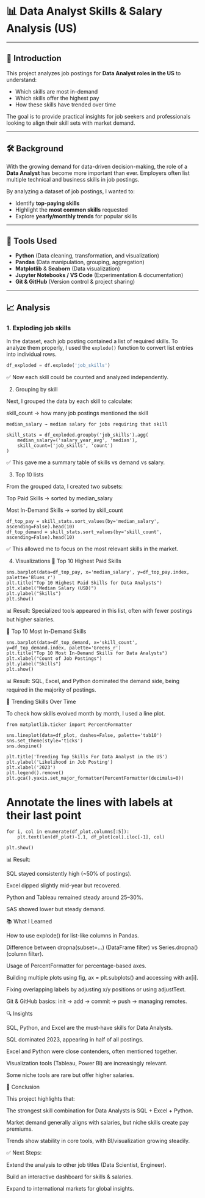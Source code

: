 # 📊 Data Analyst Skills & Salary Analysis (US)

---

## 📘 Introduction
This project analyzes job postings for **Data Analyst roles in the US** to understand:
- Which skills are most in-demand  
- Which skills offer the highest pay  
- How these skills have trended over time  

The goal is to provide practical insights for job seekers and professionals looking to align their skill sets with market demand.

---

## 🛠 Background
With the growing demand for data-driven decision-making, the role of a **Data Analyst** has become more important than ever. Employers often list multiple technical and business skills in job postings.  

By analyzing a dataset of job postings, I wanted to:
- Identify **top-paying skills**  
- Highlight the **most common skills** requested  
- Explore **yearly/monthly trends** for popular skills  

---

## 🧰 Tools Used
- **Python** (Data cleaning, transformation, and visualization)  
- **Pandas** (Data manipulation, grouping, aggregation)  
- **Matplotlib** & **Seaborn** (Data visualization)  
- **Jupyter Notebooks / VS Code** (Experimentation & documentation)  
- **Git & GitHub** (Version control & project sharing)  

---

## 📈 Analysis

### 1. Exploding job skills  
In the dataset, each job posting contained a list of required skills. To analyze them properly, I used the `explode()` function to convert list entries into individual rows.  

```python
df_exploded = df.explode('job_skills')
```
✅ Now each skill could be counted and analyzed independently.

2. Grouping by skill

Next, I grouped the data by each skill to calculate:

skill_count → how many job postings mentioned the skill
```
median_salary → median salary for jobs requiring that skill

skill_stats = df_exploded.groupby('job_skills').agg(
    median_salary=('salary_year_avg', 'median'),
    skill_count=('job_skills', 'count')
)
```

✅ This gave me a summary table of skills vs demand vs salary.

3. Top 10 lists

From the grouped data, I created two subsets:

Top Paid Skills → sorted by median_salary

Most In-Demand Skills → sorted by skill_count
```
df_top_pay = skill_stats.sort_values(by='median_salary', ascending=False).head(10)
df_top_demand = skill_stats.sort_values(by='skill_count', ascending=False).head(10)
```

✅ This allowed me to focus on the most relevant skills in the market.

4. Visualizations
🔹 Top 10 Highest Paid Skills
```
sns.barplot(data=df_top_pay, x='median_salary', y=df_top_pay.index, palette='Blues_r')
plt.title("Top 10 Highest Paid Skills for Data Analysts")
plt.xlabel("Median Salary (USD)")
plt.ylabel("Skills")
plt.show()
```

📊 Result: Specialized tools appeared in this list, often with fewer postings but higher salaries.

🔹 Top 10 Most In-Demand Skills
```
sns.barplot(data=df_top_demand, x='skill_count', y=df_top_demand.index, palette='Greens_r')
plt.title("Top 10 Most In-Demand Skills for Data Analysts")
plt.xlabel("Count of Job Postings")
plt.ylabel("Skills")
plt.show()
```

📊 Result: SQL, Excel, and Python dominated the demand side, being required in the majority of postings.

🔹 Trending Skills Over Time

To check how skills evolved month by month, I used a line plot.
```
from matplotlib.ticker import PercentFormatter

sns.lineplot(data=df_plot, dashes=False, palette='tab10')
sns.set_theme(style='ticks')
sns.despine()

plt.title('Trending Top Skills For Data Analyst in the US')
plt.ylabel('Likelihood in Job Posting')
plt.xlabel('2023')
plt.legend().remove()
plt.gca().yaxis.set_major_formatter(PercentFormatter(decimals=0))
```
# Annotate the lines with labels at their last point
```
for i, col in enumerate(df_plot.columns[:5]):
    plt.text(len(df_plot)-1.1, df_plot[col].iloc[-1], col)

plt.show()
```

📊 Result:

SQL stayed consistently high (~50% of postings).

Excel dipped slightly mid-year but recovered.

Python and Tableau remained steady around 25–30%.

SAS showed lower but steady demand.

📚 What I Learned

How to use explode() for list-like columns in Pandas.

Difference between dropna(subset=...) (DataFrame filter) vs Series.dropna() (column filter).

Usage of PercentFormatter for percentage-based axes.

Building multiple plots using fig, ax = plt.subplots() and accessing with ax[i].

Fixing overlapping labels by adjusting x/y positions or using adjustText.

Git & GitHub basics: init → add → commit → push → managing remotes.

🔍 Insights

SQL, Python, and Excel are the must-have skills for Data Analysts.

SQL dominated 2023, appearing in half of all postings.

Excel and Python were close contenders, often mentioned together.

Visualization tools (Tableau, Power BI) are increasingly relevant.

Some niche tools are rare but offer higher salaries.

🏁 Conclusion

This project highlights that:

The strongest skill combination for Data Analysts is SQL + Excel + Python.

Market demand generally aligns with salaries, but niche skills create pay premiums.

Trends show stability in core tools, with BI/visualization growing steadily.

✅ Next Steps:

Extend the analysis to other job titles (Data Scientist, Engineer).

Build an interactive dashboard for skills & salaries.

Expand to international markets for global insights.